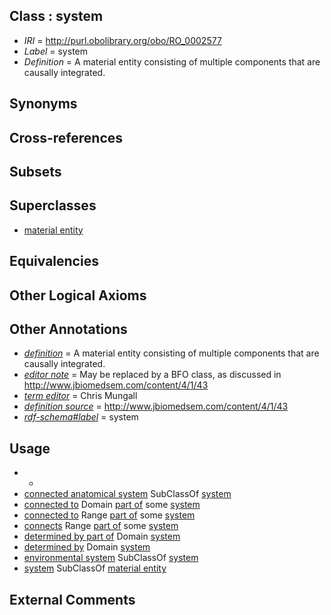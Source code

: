 
## Class : system

 * *IRI* = http://purl.obolibrary.org/obo/RO_0002577
 * *Label* = system
 * *Definition* = A material entity consisting of multiple components that are causally integrated.

## Synonyms


## Cross-references


## Subsets


## Superclasses

 * [material entity](../../BFO/40/BFO_0000040.md)

## Equivalencies


## Other Logical Axioms


## Other Annotations

 * *[definition](../../IAO/15/IAO_0000115.md)* = A material entity consisting of multiple components that are causally integrated.
 * *[editor note](../../IAO/16/IAO_0000116.md)* = May be replaced by a BFO class, as discussed in http://www.jbiomedsem.com/content/4/1/43
 * *[term editor](../../IAO/17/IAO_0000117.md)* = Chris Mungall
 * *[definition source](../../IAO/19/IAO_0000119.md)* = http://www.jbiomedsem.com/content/4/1/43
 * *[rdf-schema#label](../../el/rdf-schema#label.md)* = system

## Usage

 * -
 * [connected anatomical system](../../CARO/11/CARO_0000011.md) SubClassOf [system](../../RO/77/RO_0002577.md)
 * [connected to](../../RO/70/RO_0002170.md) Domain [part of](../../BFO/50/BFO_0000050.md) some [system](../../RO/77/RO_0002577.md)
 * [connected to](../../RO/70/RO_0002170.md) Range [part of](../../BFO/50/BFO_0000050.md) some [system](../../RO/77/RO_0002577.md)
 * [connects](../../RO/76/RO_0002176.md) Range [part of](../../BFO/50/BFO_0000050.md) some [system](../../RO/77/RO_0002577.md)
 * [determined by part of](../../RO/09/RO_0002509.md) Domain [system](../../RO/77/RO_0002577.md)
 * [determined by](../../RO/07/RO_0002507.md) Domain [system](../../RO/77/RO_0002577.md)
 * [environmental system](../../ENVO/54/ENVO_01000254.md) SubClassOf [system](../../RO/77/RO_0002577.md)
 * [system](../../RO/77/RO_0002577.md) SubClassOf [material entity](../../BFO/40/BFO_0000040.md)

## External Comments

